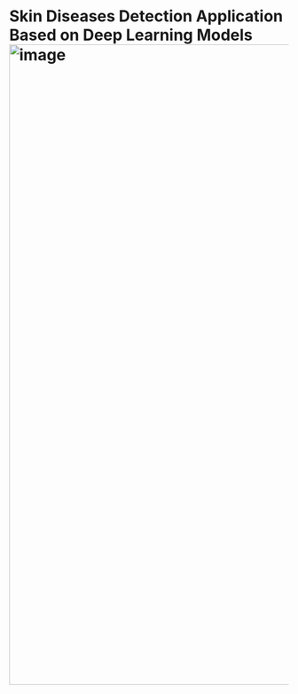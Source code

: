 #  Skin Diseases Detection Application Based on Deep Learning Models<img width="1156" alt="image" src="https://github.com/AhmedAbdelmotilab/Skin-Detection-Application-/assets/108872867/418f9620-f0a7-43ae-bff3-76baa56f1e7e">
